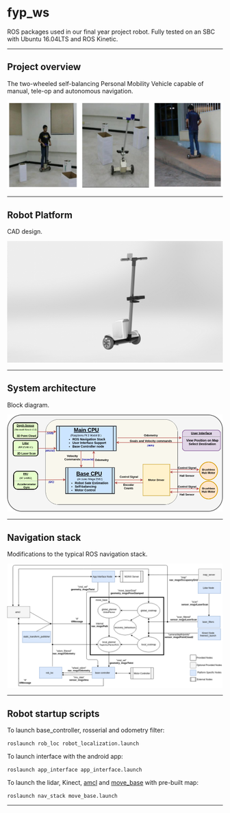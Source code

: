 # fyp_ws
ROS packages used in our final year project robot. Fully tested on an SBC with Ubuntu 16.04LTS and ROS Kinetic.

---

## Project overview

The two-wheeled self-balancing Personal Mobility Vehicle capable of manual, tele-op and autonomous navigation. 

![](https://raw.githubusercontent.com/kavisha725/fyp_ws/master/pics/results.png) 

---

## Robot Platform

CAD design. 

![](https://raw.githubusercontent.com/kavisha725/fyp_ws/master/pics/platform.jpg) 

---

## System architecture

Block diagram.

![](https://raw.githubusercontent.com/kavisha725/fyp_ws/master/pics/block_diagram.png) 

---

## Navigation stack

Modifications to the typical ROS navigation stack. 

![](https://raw.githubusercontent.com/kavisha725/fyp_ws/master/pics/ROS_custom_nav_stack.png) 

---

## Robot startup scripts

  To launch base_controller, rosserial and odometry filter:  
  ```
  roslaunch rob_loc robot_localization.launch
  ```

  To launch interface with the android app:  
  ```
  roslaunch app_interface app_interface.launch
  ```
  
   To launch the lidar, Kinect, [amcl](http://wiki.ros.org/amcl) and [move_base](http://wiki.ros.org/move_base) with pre-built map:  
  ```
  roslaunch nav_stack move_base.launch
  ```

---

